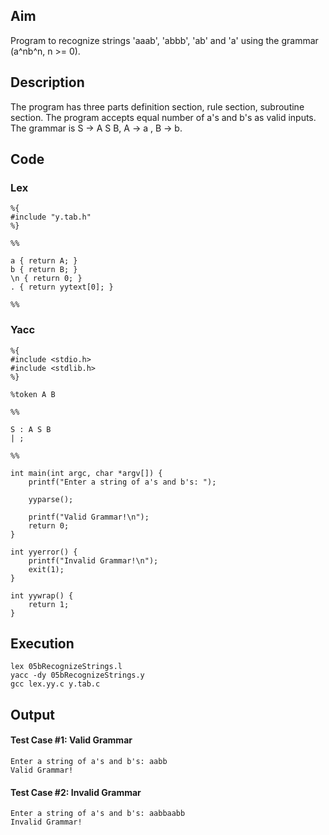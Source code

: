 ## Aim
Program to recognize strings 'aaab', 'abbb', 'ab' and 'a' using the grammar (a^nb^n, n >= 0).

## Description
The program has three parts definition section, rule section, subroutine section. The program accepts equal number of a's and b's as valid inputs.  
The grammar is S -> A S B, A -> a , B -> b.

## Code
### Lex
```
%{
#include "y.tab.h"
%}

%%

a { return A; }
b { return B; }
\n { return 0; }
. { return yytext[0]; }

%%
```
### Yacc
```
%{
#include <stdio.h>
#include <stdlib.h>
%}

%token A B

%%

S : A S B
| ;

%%

int main(int argc, char *argv[]) {
	printf("Enter a string of a's and b's: ");

	yyparse();

	printf("Valid Grammar!\n");
	return 0;
}

int yyerror() {
	printf("Invalid Grammar!\n");
	exit(1);
}

int yywrap() {
	return 1;
}
```

## Execution
```
lex 05bRecognizeStrings.l
yacc -dy 05bRecognizeStrings.y
gcc lex.yy.c y.tab.c
```

## Output
#### Test Case #1: Valid Grammar
```
Enter a string of a's and b's: aabb
Valid Grammar!
```
#### Test Case #2: Invalid Grammar
```
Enter a string of a's and b's: aabbaabb
Invalid Grammar!
```
